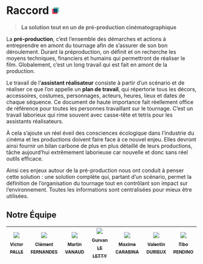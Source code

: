 # Raccord <img width="20" src="https://github.com/Raccord-io/.github/blob/master/assets/color_pallette.png">

> **La solution tout en un de pré-production cinématographique**

La **pré-production**, c’est l’ensemble des démarches et actions à entreprendre en amont du tournage afin de s’assurer de son bon déroulement.
Durant la préproduction, on définit et on recherche les moyens techniques, financiers et humains qui permettront de réaliser le film. Globalement, c’est un long travail qui est fait en amont de la production.

Le travail de l’**assistant réalisateur** consiste à partir d’un scénario et de réaliser ce que l’on appelle un **plan de travail**, qui répertorie tous les décors, accessoires, costumes, personnages, acteurs, heures, lieux et dates de chaque séquence. Ce document de haute importance fait réellement office de référence pour toutes les personnes travaillant sur le tournage.
C’est un travail laborieux qui rime souvent avec casse-tête et tetris pour les assistants réalisateurs.

À cela s’ajoute un réel éveil des consciences écologique dans l’industrie du cinéma et les productions doivent faire face à ce nouvel enjeu. Elles devront ainsi fournir un bilan carbone de plus en plus détaillé de leurs productions, tâche aujourd’hui extrêmement laborieuse car nouvelle et donc sans réel outils efficace.

Ainsi ces enjeux autour de la pré-production nous ont conduit à penser cette solution : une solution complète qui, partant d’un scénario, permet la définition de l’organisation du tournage tout en contrôlant son impact sur l’environnement. Toutes les informations sont centralisées pour mieux être utilisées.

## Notre Équipe

<div align=center>

| [<img src="https://github.com/victorpalle.png?size=85" width=85><br><sub>Victor PALLE</sub>](https://github.com/victorpalle) | [<img src="https://github.com/Clement-Fernandes.png?size=85" width=85><br><sub>Clément FERNANDES</sub>](https://github.com/Clement-Fernandes) | [<img src="https://github.com/martinvanaud.png?size=85" width=85><br><sub>Martin VANAUD</sub>](https://github.com/martinvanaud) | [<img src="https://github.com/Gurvan-Le-Letty.png?size=85" width=85><br><sub>Gurvan LE LETTY</sub>](https://github.com/Gurvan-Le-Letty) | [<img src="https://github.com/maxime-carabina.png?size=85" width=85><br><sub>Maxime CARABINA</sub>](https://github.com/maxime-carabina) | [<img src="https://github.com/ValentinDurieux.png?size=85" width=85><br><sub>Valentin DURIEUX</sub>](https://github.com/ValentinDurieux)| [<img src="https://github.com/tibo-pdn.png?size=85" width=85><br><sub>Tibo PENDINO</sub>](https://github.com/tibo-pdn)
| :---: | :---: | :---: | :---: | :---: | :---: | :---: |

</div>

